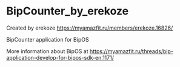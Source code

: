 # BipCounter_by_erekoze
Created by erekoze https://myamazfit.ru/members/erekoze.16826/

BipCounter application for BipOS

More information about BipOS at https://myamazfit.ru/threads/bip-application-develop-for-bipos-sdk-en.1171/
